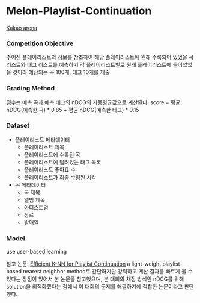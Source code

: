 # Melon-Playlist-Continuation
[Kakao arena](https://arena.kakao.com/c/8)

### Competition Objective
주어진 플레이리스트의 정보를 참조하여 해당 플레이리스트에 원래 수록되어 있었을 곡 리스트와 태그 리스트를 예측하기
각 플레이리스트별로 원래 플레이리스트에 들어있었을 것이라 예상되는 곡 100개, 태그 10개를 제출

### Grading Method
점수는 예측 곡과 예측 태그의 nDCG의 가중평균값으로 계산된다.
score = 평균 nDCG(예측한 곡) * 0.85 + 평균 nDCG(예측한 태그) * 0.15

### Dataset
* 플레이리스트 메타데이터
  * 플레이리스트 제목
  * 플레이리스트에 수록된 곡
  * 플레이리스트에 달려있는 태그 목록
  * 플레이리스트 좋아요 수
  * 플레이리스트가 최종 수정된 시각
* 곡 메타데이터
  * 곡 제목
  * 앨범 제목
  * 아티스트명
  * 장르
  * 발매일

### Model
use user-based learning

참고 논문: [Efficient K-NN for Playlist Continuation](https://eprints.sztaki.hu/9560/1/Kelen_1_30347064_ny.pdf)
a light-weight playlist-based nearest neighbor method로 간단하지만 강력하고 계산 결과를 빠르게 볼 수 있다는 장점이 있어서 본 논문을 참고했으며, 본 대회의 채점 방식인 nDCG를 위해 solution을 최적화했다는 점에서 이 대회의 문제를 해결하기에 적합한 논문이라고 판단했다.
